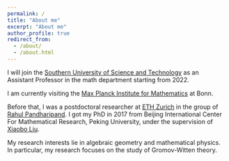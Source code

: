 ```yaml
---
permalink: /
title: "About me"
excerpt: "About me"
author_profile: true
redirect_from: 
  - /about/
  - /about.html
---
```


I will join the [Southern University of Science and Technology](https://math.sustech.edu.cn) as an Assistant Professor in the math department starting from 2022.

I am currently visiting the [Max Planck Institute for Mathematics](https://www.mpim-bonn.mpg.de) at Bonn.

Before that, I was a postdoctoral researcher at [ETH Zurich](https://math.ethz.ch) in the group of [Rahul Pandharipand](https://people.math.ethz.ch/~rahul/). I got my PhD in 2017 from Beijing International Center For Mathematical Research, Peking University, under the supervision of [Xiaobo Liu](https://bicmr.pku.edu.cn/~xbliu/). 

My research interests lie in algebraic geometry and mathematical physics. In particular, my research focuses on the study of Gromov-Witten theory.

[comment]: <> (Here is my CV.)


